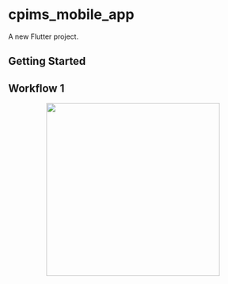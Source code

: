# cpims_mobile_app

A new Flutter project.

## Getting Started

## Workflow 1

<p align="center">
  <img src="https://telegra.ph/file/3deb755dd9766ce9aeda1.png" width="350" > 
</p>
